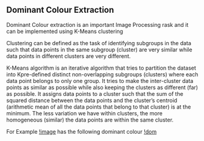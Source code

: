 ## Dominant Colour Extraction

Dominant Colour extraction is an important Image Processing rask and it can be implemented using K-Means clustering

Clustering can be defined as the task of identifying subgroups in the data such that data points in the same subgroup (cluster) are very similar while data points in different clusters are very different.

K-Means algorithm is an iterative algorithm that tries to partition the dataset into Kpre-defined distinct non-overlapping subgroups (clusters) where each data point belongs to only one group. It tries to make the inter-cluster data points as similar as possible while also keeping the clusters as different (far) as possible. It assigns data points to a cluster such that the sum of the squared distance between the data points and the cluster’s centroid (arithmetic mean of all the data points that belong to that cluster) is at the minimum. The less variation we have within clusters, the more homogeneous (similar) the data points are within the same cluster.

For Example 
[!image](2.jpeg)
has the following dominant colour
[!dom](73d4e7.png)
